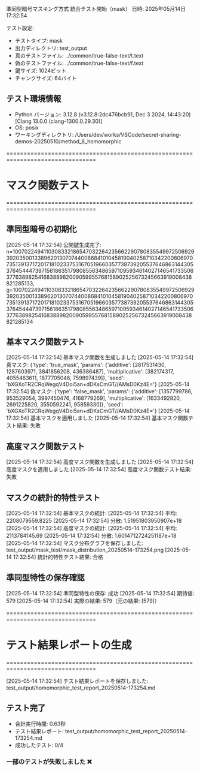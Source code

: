 準同型暗号マスキング方式 統合テスト開始（mask）
日時: 2025年05月14日 17:32:54

テスト設定:
- テストタイプ: mask
- 出力ディレクトリ: test_output
- 真のテストファイル: ../common/true-false-text/t.text
- 偽のテストファイル: ../common/true-false-text/f.text
- 鍵サイズ: 1024ビット
- チャンクサイズ: 64バイト

## テスト環境情報
- Python バージョン: 3.12.8 (v3.12.8:2dc476bcb91, Dec  3 2024, 14:43:20) [Clang 13.0.0 (clang-1300.0.29.30)]
- OS: posix
- ワーキングディレクトリ: /Users/dev/works/VSCode/secret-sharing-demos-20250510/method_8_homomorphic


================================================================================
# マスク関数テスト
================================================================================


## 準同型暗号の初期化
[2025-05-14 17:32:54] 公開鍵生成完了: n=100702249411030833218654703226423566229078083554997250692939203500133896201307074400868410104581904025871034220080697073513913717201718102337531670519660357738739205537646863144305376454447397156186351798085563486597109593461402714654173350637763898254168388982009059955768158902525673245663919008438821285133, g=100702249411030833218654703226423566229078083554997250692939203500133896201307074400868410104581904025871034220080697073513913717201718102337531670519660357738739205537646863144305376454447397156186351798085563486597109593461402714654173350637763898254168388982009059955768158902525673245663919008438821285134

## 基本マスク関数テスト
[2025-05-14 17:32:54] 基本マスク関数を生成しました
[2025-05-14 17:32:54]   真マスク: {'type': 'true_mask', 'params': {'additive': [2817531430, 1287603971, 3841856208, 436386487], 'multiplicative': [382174317, 4055463611, 1877705046, 759897439]}, 'seed': 'bXGXoTR2CRqWegqV4Doi5an+dDKsCmGT//AMsD0Kz4E='}
[2025-05-14 17:32:54]   偽マスク: {'type': 'false_mask', 'params': {'additive': [1357799786, 953529054, 3997450476, 4168779269], 'multiplicative': [1633492820, 2691225820, 3550592241, 95859330]}, 'seed': 'bXGXoTR2CRqWegqV4Doi5an+dDKsCmGT//AMsD0Kz4E='}
[2025-05-14 17:32:54] 基本マスクを適用しました
[2025-05-14 17:32:54] 基本マスク関数テスト結果: 失敗

## 高度マスク関数テスト
[2025-05-14 17:32:54] 高度マスク関数を生成しました
[2025-05-14 17:32:54] 高度マスクを適用しました
[2025-05-14 17:32:54] 高度マスク関数テスト結果: 失敗

## マスクの統計的特性テスト
[2025-05-14 17:32:54] 基本マスクの統計:
[2025-05-14 17:32:54]   平均: 2208079559.8225
[2025-05-14 17:32:54]   分散: 1.51951803950907e+18
[2025-05-14 17:32:54] 高度マスクの統計:
[2025-05-14 17:32:54]   平均: 2113784145.69
[2025-05-14 17:32:54]   分散: 1.6014712724251187e+18
[2025-05-14 17:32:54] マスク分布グラフを保存しました: test_output/mask_test/mask_distribution_20250514-173254.png
[2025-05-14 17:32:54] 統計的特性テスト結果: 合格

## 準同型特性の保存確認
[2025-05-14 17:32:54] 準同型特性の保存: 成功
[2025-05-14 17:32:54]   期待値: 579
[2025-05-14 17:32:54]   実際の結果: 579（元の結果: [579]）

================================================================================
# テスト結果レポートの生成
================================================================================

[2025-05-14 17:32:54] テスト結果レポートを保存しました: test_output/homomorphic_test_report_20250514-173254.md
## テスト完了
- 合計実行時間: 0.63秒
- テスト結果レポート: test_output/homomorphic_test_report_20250514-173254.md
- 成功したテスト: 0/4
### 一部のテストが失敗しました ❌
